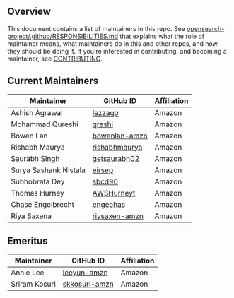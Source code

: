 ## Overview

This document contains a list of maintainers in this repo. See [opensearch-project/.github/RESPONSIBILITIES.md](https://github.com/opensearch-project/.github/blob/main/RESPONSIBILITIES.md#maintainer-responsibilities) that explains what the role of maintainer means, what maintainers do in this and other repos, and how they should be doing it. If you're interested in contributing, and becoming a maintainer, see [CONTRIBUTING](CONTRIBUTING.md).

## Current Maintainers

| Maintainer            | GitHub ID                                         | Affiliation |
|-----------------------|---------------------------------------------------|-------------|
| Ashish Agrawal        | [lezzago](https://github.com/lezzago)             | Amazon      |
| Mohammad Qureshi      | [qreshi](https://github.com/qreshi)               | Amazon      |
| Bowen Lan             | [bowenlan-amzn](https://github.com/bowenlan-amzn) | Amazon      |
| Rishabh Maurya        | [rishabhmaurya](https://github.com/rishabhmaurya) | Amazon      |
| Saurabh Singh         | [getsaurabh02](https://github.com/getsaurabh02)   | Amazon      |
| Surya Sashank Nistala | [eirsep](https://github.com/eirsep)               | Amazon      |
| Subhobrata Dey        | [sbcd90](https://github.com/sbcd90)               | Amazon      |
| Thomas Hurney         | [AWSHurneyt](https://github.com/AWSHurneyt)       | Amazon      |
| Chase Engelbrecht     | [engechas](https://github.com/engechas)           | Amazon      |
| Riya Saxena           | [riysaxen-amzn](https://github.com/riysaxen-amzn) | Amazon      |

## Emeritus

| Maintainer    | GitHub ID                                         | Affiliation |
|---------------|---------------------------------------------------|-------------|
| Annie Lee     | [leeyun-amzn](https://github.com/leeyun-amzn)     | Amazon      |
| Sriram Kosuri | [skkosuri-amzn](https://github.com/skkosuri-amzn) | Amazon      |
